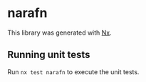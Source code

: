 # narafn

This library was generated with [Nx](https://nx.dev).

## Running unit tests

Run `nx test narafn` to execute the unit tests.
